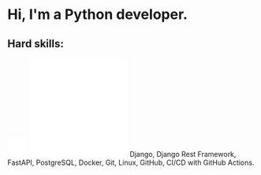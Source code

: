 # Hi, I'm a Python developer.
## Hard skills:
![python](README/python.svg)
<img src=README/python.svg width="200" height="200">
 Django, Django Rest Framework, FastAPI, PostgreSQL, Docker, Git, Linux, GitHub, CI/CD with GitHub Actions.

<!--
**lagodmi/lagodmi** is a ✨ _special_ ✨ repository because its `README.md` (this file) appears on your GitHub profile.

Here are some ideas to get you started:

- 🔭 I’m currently working on ...
- 🌱 I’m currently learning ...
- 👯 I’m looking to collaborate on ...
- 🤔 I’m looking for help with ...
- 💬 Ask me about ...
- 📫 How to reach me: ...
- 😄 Pronouns: ...
- ⚡ Fun fact: ...
-->
